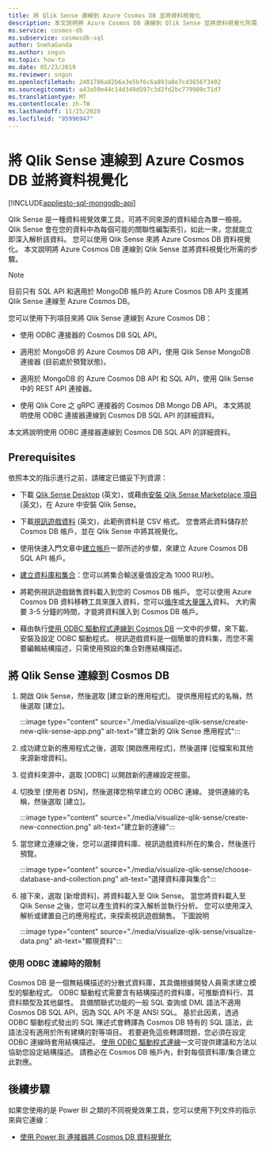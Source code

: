 ```yaml
---
title: 將 Qlik Sense 連線到 Azure Cosmos DB 並將資料視覺化
description: 本文說明將 Azure Cosmos DB 連線到 Qlik Sense 並將資料視覺化所需的步驟。
ms.service: cosmos-db
ms.subservice: cosmosdb-sql
author: SnehaGunda
ms.author: sngun
ms.topic: how-to
ms.date: 05/23/2019
ms.reviewer: sngun
ms.openlocfilehash: 2401786a82b6a3e5bf6c6a893a8e7cd3656f3402
ms.sourcegitcommit: a43a59e44c14d349d597c3d2fd2bc779989c71d7
ms.translationtype: MT
ms.contentlocale: zh-TW
ms.lasthandoff: 11/25/2020
ms.locfileid: "95996947"
---
```

# <a name="connect-qlik-sense-to-azure-cosmos-db-and-visualize-your-data"></a>將 Qlik Sense 連線到 Azure Cosmos DB 並將資料視覺化
[!INCLUDE[appliesto-sql-mongodb-api](includes/appliesto-sql-mongodb-api.md)]

Qlik Sense 是一種資料視覺效果工具，可將不同來源的資料組合為單一檢視。 Qlik Sense 會在您的資料中為每個可能的關聯性編製索引，如此一來，您就能立即深入解析該資料。 您可以使用 Qlik Sense 來將 Azure Cosmos DB 資料視覺化。 本文說明將 Azure Cosmos DB 連線到 Qlik Sense 並將資料視覺化所需的步驟。 

> [!NOTE]
> 目前只有 SQL API 和適用於 MongoDB 帳戶的 Azure Cosmos DB API 支援將 Qlik Sense 連線至 Azure Cosmos DB。

您可以使用下列項目來將 Qlik Sense 連線到 Azure Cosmos DB：

* 使用 ODBC 連接器的 Cosmos DB SQL API。

* 適用於 MongoDB 的 Azure Cosmos DB API，使用 Qlik Sense MongoDB 連接器 (目前處於預覽狀態)。

* 適用於 MongoDB 的 Azure Cosmos DB API 和 SQL API，使用 Qlik Sense 中的 REST API 連接器。

* 使用 Qlik Core 之 gRPC 連接器的 Cosmos DB Mongo DB API。
本文將說明使用 ODBC 連接器連線到 Cosmos DB SQL API 的詳細資料。

本文將說明使用 ODBC 連接器連線到 Cosmos DB SQL API 的詳細資料。

## <a name="prerequisites"></a>Prerequisites

依照本文的指示進行之前，請確定已備妥下列資源：

* 下載 [Qlik Sense Desktop](https://www.qlik.com/us/try-or-buy/download-qlik-sense) \(英文\)，或藉由[安裝 Qlik Sense Marketplace 項目](https://azuremarketplace.microsoft.com/marketplace/apps/qlik.qlik-sense) \(英文\)，在 Azure 中安裝 Qlik Sense。

* 下載[視訊遊戲資料](https://www.kaggle.com/gregorut/videogamesales) \(英文\)，此範例資料是 CSV 格式。 您會將此資料儲存於 Cosmos DB 帳戶，並在 Qlik Sense 中將其視覺化。

* 使用快速入門文章中[建立帳戶](create-sql-api-dotnet.md#create-account)一節所述的步驟，來建立 Azure Cosmos DB SQL API 帳戶。

* [建立資料庫和集合](create-sql-api-java.md#add-a-container)：您可以將集合輸送量值設定為 1000 RU/秒。 

* 將範例視訊遊戲銷售資料載入到您的 Cosmos DB 帳戶。 您可以使用 Azure Cosmos DB 資料移轉工具來匯入資料，您可以[循序](import-data.md#SQLSeqTarget)或[大量匯入](import-data.md#SQLBulkTarget)資料。 大約需要 3-5 分鐘的時間，才能將資料匯入到 Cosmos DB 帳戶。

* 藉由執行[使用 ODBC 驅動程式連線到 Cosmos DB](odbc-driver.md) 一文中的步驟，來下載、安裝及設定 ODBC 驅動程式。 視訊遊戲資料是一個簡單的資料集，而您不需要編輯結構描述，只需使用預設的集合對應結構描述。

## <a name="connect-qlik-sense-to-cosmos-db"></a>將 Qlik Sense 連線到 Cosmos DB

1. 開啟 Qlik Sense，然後選取 [建立新的應用程式]。 提供應用程式的名稱，然後選取 [建立]。

   :::image type="content" source="./media/visualize-qlik-sense/create-new-qlik-sense-app.png" alt-text="建立新的 Qlik Sense 應用程式":::

2. 成功建立新的應用程式之後，選取 [開啟應用程式]，然後選擇 [從檔案和其他來源新增資料]。 

3. 從資料來源中，選取 [ODBC] 以開啟新的連線設定視窗。 

4. 切換至 [使用者 DSN]，然後選擇您稍早建立的 ODBC 連線。 提供連線的名稱，然後選取 [建立]。 

   :::image type="content" source="./media/visualize-qlik-sense/create-new-connection.png" alt-text="建立新的連線":::

5. 當您建立連線之後，您可以選擇資料庫、視訊遊戲資料所在的集合，然後進行預覽。

   :::image type="content" source="./media/visualize-qlik-sense/choose-database-and-collection.png" alt-text="選擇資料庫與集合"::: 

6. 接下來，選取 [新增資料]，將資料載入至 Qlik Sense。 當您將資料載入至 Qlik Sense 之後，您可以產生資料的深入解析並執行分析。 您可以使用深入解析或建置自己的應用程式，來探索視訊遊戲銷售。 下圖說明 

   :::image type="content" source="./media/visualize-qlik-sense/visualize-data.png" alt-text="顯現資料":::

### <a name="limitations-when-connecting-with-odbc"></a>使用 ODBC 連線時的限制 

Cosmos DB 是一個無結構描述的分散式資料庫，其具備根據開發人員需求建立模型的驅動程式。 ODBC 驅動程式需要含有結構描述的資料庫，可推斷資料行、其資料類型及其他屬性。 具備關聯式功能的一般 SQL 查詢或 DML 語法不適用 Cosmos DB SQL API，因為 SQL API 不是 ANSI SQL。 基於此因素，透過 ODBC 驅動程式發出的 SQL 陳述式會轉譯為 Cosmos DB 特有的 SQL 語法，此語法沒有適用於所有建構的對等項目。 若要避免這些轉譯問題，您必須在設定 ODBC 連線時套用結構描述。 [使用 ODBC 驅動程式連線](odbc-driver.md)一文可提供建議和方法以協助您設定結構描述。 請務必在 Cosmos DB 帳戶內，針對每個資料庫/集合建立此對應。

## <a name="next-steps"></a>後續步驟

如果您使用的是 Power BI 之類的不同視覺效果工具，您可以使用下列文件的指示來與它連線：

* [使用 Power BI 連接器將 Cosmos DB 資料視覺化](powerbi-visualize.md)
